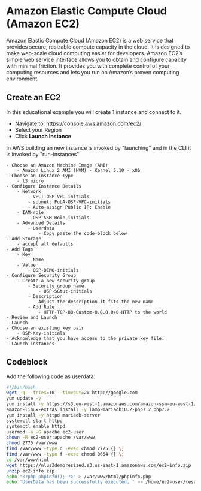 # Amazon Elastic Compute Cloud (Amazon EC2)

Amazon Elastic Compute Cloud (Amazon EC2) is a web service that provides secure, resizable compute capacity in the cloud. It is designed to make web-scale cloud computing easier for developers. Amazon EC2’s simple web service interface allows you to obtain and configure capacity with minimal friction. It provides you with complete control of your computing resources and lets you run on Amazon’s proven computing environment.

## Create an EC2

In this educational example you will create 1 instance and connect to it.

- Navigate to: https://console.aws.amazon.com/ec2/
- Select your Region
- Click **Launch Instance**

In AWS building an new instance is invoked by "launching" and in the CLI it is invoked by "run-instances"

    - Choose an Amazon Machine Image (AMI)
        - Amazon Linux 2 AMI (HVM) - Kernel 5.10 - x86
    - Choose an Instance Type
        - t3.micro
    - Configure Instance Details
        - Network
            - VPC: OSP-VPC-initials
            - subnet: PubA-OSP-VPC-initials
            - Auto-assign Public IP: Enable
        - IAM-role
            - OSP-SSM-Role-initials
        - Advanced Details
            - Userdata
                - Copy paste the code-block below
    - Add Storage
        - accept all defaults
    - Add Tags
        - Key
            - Name
        - Value
            - OSP-DEMO-initials
    - Configure Security Group
        - Create a new security group
            - Security group name
                - OSP-SGtut-initials
            - Description
                Adjust the description it fits the new name
            - Add Rule
                - HTTP-TCP-80-Custom-0.0.0.0/0-HTTP to the world
    - Review and Launch
    - Launch
    - Choose an existing key pair
        - OSP-Key-initials
    - Acknowledge that you have access to the private key file.
    - Launch instances

## Codeblock

Add the following code as userdata:

```bash
#!/bin/bash
wget -q --tries=10 --timeout=20 http://google.com
yum update -y
yum install -y https://s3.eu-west-1.amazonaws.com/amazon-ssm-eu-west-1/latest/linux_arm64/amazon-ssm-agent.rpm
amazon-linux-extras install -y lamp-mariadb10.2-php7.2 php7.2
yum install -y httpd mariadb-server
systemctl start httpd
systemctl enable httpd
usermod -a -G apache ec2-user
chown -R ec2-user:apache /var/www
chmod 2775 /var/www
find /var/www -type d -exec chmod 2775 {} \;
find /var/www -type f -exec chmod 0664 {} \;
cd /var/www/html
wget https://nlus3demoresized.s3.us-east-1.amazonaws.com/ec2-info.zip
unzip ec2-info.zip
echo "<?php phpinfo(); ?>" > /var/www/html/phpinfo.php
echo 'UserData has been successfully executed. ' >> /home/ec2-user/result
```
